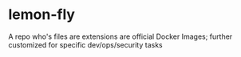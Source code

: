# lemon-fly
A repo who's files are extensions are official Docker Images; further customized for specific dev/ops/security tasks
